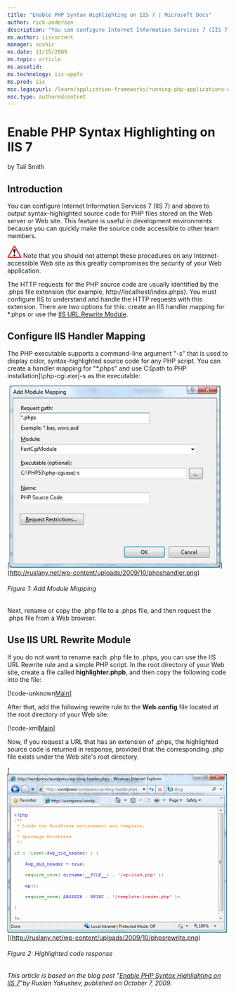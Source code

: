 ```yaml
---
title: "Enable PHP Syntax Highlighting on IIS 7 | Microsoft Docs"
author: rick-anderson
description: "You can configure Internet Information Services 7 (IIS 7) and above to output syntax-highlighted source code for PHP files stored on the Web server or Web si..."
ms.author: iiscontent
manager: soshir
ms.date: 11/15/2009
ms.topic: article
ms.assetid: 
ms.technology: iis-appfx
ms.prod: iis
msc.legacyurl: /learn/application-frameworks/running-php-applications-on-iis/enable-php-syntax-highlighting-on-iis-7-and-above
msc.type: authoredcontent
---
```

Enable PHP Syntax Highlighting on IIS 7
====================
by Tali Smith

## Introduction

You can configure Internet Information Services 7 (IIS 7) and above to output syntax-highlighted source code for PHP files stored on the Web server or Web site. This feature is useful in development environments because you can quickly make the source code accessible to other team members.

[![](enable-php-syntax-highlighting-on-iis-7-and-above/_static/image2.gif)](enable-php-syntax-highlighting-on-iis-7-and-above/_static/image1.gif) Note that you should not attempt these procedures on any Internet-accessible Web site as this greatly compromises the security of your Web application.

The HTTP requests for the PHP source code are usually identified by the .phps file extension (for example, http://localhost/index.phps). You must configure IIS to understand and handle the HTTP requests with this extension. There are two options for this: create an IIS handler mapping for \*.phps or use the [IIS URL Rewrite Module](https://www.iis.net/downloads/microsoft/url-rewrite "Download the IIS URL Rewrite Module").

## Configure IIS Handler Mapping

The PHP executable supports a command-line argument "-s" that is used to display color, syntax-highlighted source code for any PHP script. You can create a handler mapping for "\*.phps" and use C:\[path to PHP installation]\php-cgi.exe|-s as the executable:

[[![](enable-php-syntax-highlighting-on-iis-7-and-above/_static/image2.jpg)](enable-php-syntax-highlighting-on-iis-7-and-above/_static/image1.jpg)](http://ruslany.net/wp-content/uploads/2009/10/phpshandler.png)

###### Figure 1: Add Module Mapping

Next, rename or copy the .php file to a .phps file, and then request the .phps file from a Web browser.

## Use IIS URL Rewrite Module

If you do not want to rename each .php file to .phps, you can use the IIS URL Rewrite rule and a simple PHP script. In the root directory of your Web site, create a file called **highlighter.phpb**, and then copy the following code into the file:

[!code-unknown[Main](enable-php-syntax-highlighting-on-iis-7-and-above/samples/sample-127425-1.unknown)]

After that, add the following rewrite rule to the **Web.config** file located at the root directory of your Web site:


[!code-xml[Main](enable-php-syntax-highlighting-on-iis-7-and-above/samples/sample2.xml)]


Now, if you request a URL that has an extension of .phps, the highlighted source code is returned in response, provided that the corresponding .php file exists under the Web site's root directory.

[[![](enable-php-syntax-highlighting-on-iis-7-and-above/_static/image4.gif)](enable-php-syntax-highlighting-on-iis-7-and-above/_static/image3.gif)](http://ruslany.net/wp-content/uploads/2009/10/phpsrewrite.png)

###### Figure 2: Highlighted code response


*This article is based on the blog post "*[*Enable PHP Syntax Highlighting on IIS 7*](https://blogs.iis.net/ruslany/archive/2009/10/07/enable-php-syntax-highlighting-on-iis-7.aspx)"*by Ruslan Yakushev, published on October 7, 2009.*